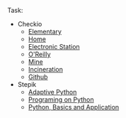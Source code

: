Task:
* Checkio
  * [Elementary](https://github.com/GolDOragon/Some-tasks-on-Python/tree/master/checkio/Elementary)
  * [Home](https://github.com/GolDOragon/Some-tasks-on-Python/tree/master/checkio/Home)
  * [Electronic Station](https://github.com/GolDOragon/Some-tasks-on-Python/tree/master/checkio/ElectronicStation)
  * [O'Reilly](https://github.com/GolDOragon/Some-tasks-on-Python/tree/master/checkio/Oreilly)
  * [Mine](https://github.com/GolDOragon/Some-tasks-on-Python/tree/master/checkio/Mine)
  * [Incineration](https://github.com/GolDOragon/Some-tasks-on-Python/tree/master/checkio/Incinerator)
  * [Github](https://github.com/GolDOragon/Some-tasks-on-Python/tree/master/checkio/Github)
* Stepik
  * [Adaptive Python](https://github.com/GolDOragon/Some-tasks-on-Python/tree/master/stepik/Adaptive%20Python)
  * [Programing on Python](https://github.com/GolDOragon/Some-tasks-on-Python/tree/master/stepik/Programing%20on%20Python)
  * [Python, Basics and Application](https://github.com/GolDOragon/Some-tasks-on-Python/tree/master/stepik/Python%2C%20Basics%20and%20Application)
